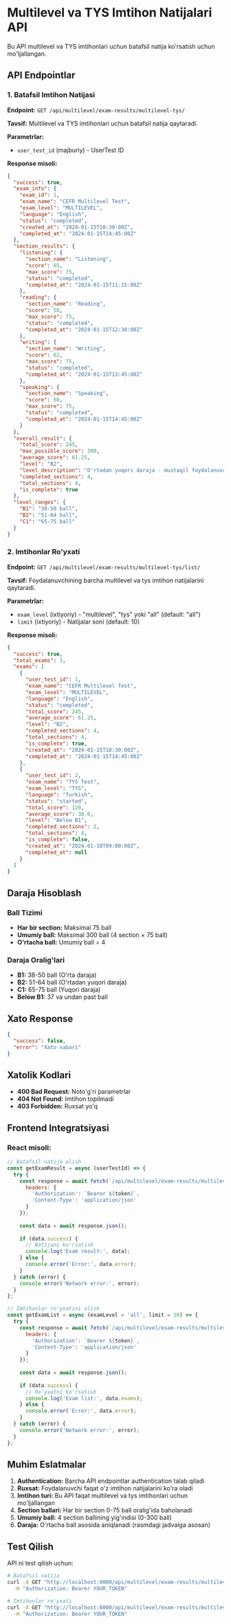 # Multilevel va TYS Imtihon Natijalari API

Bu API multilevel va TYS imtihonlari uchun batafsil natija ko'rsatish uchun mo'ljallangan.

## API Endpointlar

### 1. Batafsil Imtihon Natijasi

**Endpoint:** `GET /api/multilevel/exam-results/multilevel-tys/`

**Tavsif:** Multilevel va TYS imtihonlari uchun batafsil natija qaytaradi.

**Parametrlar:**
- `user_test_id` (majburiy) - UserTest ID

**Response misoli:**
```json
{
  "success": true,
  "exam_info": {
    "exam_id": 1,
    "exam_name": "CEFR Multilevel Test",
    "exam_level": "MULTILEVEL",
    "language": "English",
    "status": "completed",
    "created_at": "2024-01-15T10:30:00Z",
    "completed_at": "2024-01-15T14:45:00Z"
  },
  "section_results": {
    "listening": {
      "section_name": "Listening",
      "score": 65,
      "max_score": 75,
      "status": "completed",
      "completed_at": "2024-01-15T11:15:00Z"
    },
    "reading": {
      "section_name": "Reading",
      "score": 58,
      "max_score": 75,
      "status": "completed",
      "completed_at": "2024-01-15T12:30:00Z"
    },
    "writing": {
      "section_name": "Writing",
      "score": 62,
      "max_score": 75,
      "status": "completed",
      "completed_at": "2024-01-15T13:45:00Z"
    },
    "speaking": {
      "section_name": "Speaking",
      "score": 60,
      "max_score": 75,
      "status": "completed",
      "completed_at": "2024-01-15T14:45:00Z"
    }
  },
  "overall_result": {
    "total_score": 245,
    "max_possible_score": 300,
    "average_score": 61.25,
    "level": "B2",
    "level_description": "O'rtadan yuqori daraja - mustaqil foydalanuvchi",
    "completed_sections": 4,
    "total_sections": 4,
    "is_complete": true
  },
  "level_ranges": {
    "B1": "38-50 ball",
    "B2": "51-64 ball",
    "C1": "65-75 ball"
  }
}
```

### 2. Imtihonlar Ro'yxati

**Endpoint:** `GET /api/multilevel/exam-results/multilevel-tys/list/`

**Tavsif:** Foydalanuvchining barcha multilevel va tys imtihon natijalarini qaytaradi.

**Parametrlar:**
- `exam_level` (ixtiyoriy) - "multilevel", "tys" yoki "all" (default: "all")
- `limit` (ixtiyoriy) - Natijalar soni (default: 10)

**Response misoli:**
```json
{
  "success": true,
  "total_exams": 3,
  "exams": [
    {
      "user_test_id": 1,
      "exam_name": "CEFR Multilevel Test",
      "exam_level": "MULTILEVEL",
      "language": "English",
      "status": "completed",
      "total_score": 245,
      "average_score": 61.25,
      "level": "B2",
      "completed_sections": 4,
      "total_sections": 4,
      "is_complete": true,
      "created_at": "2024-01-15T10:30:00Z",
      "completed_at": "2024-01-15T14:45:00Z"
    },
    {
      "user_test_id": 2,
      "exam_name": "TYS Test",
      "exam_level": "TYS",
      "language": "Turkish",
      "status": "started",
      "total_score": 120,
      "average_score": 30.0,
      "level": "Below B1",
      "completed_sections": 2,
      "total_sections": 4,
      "is_complete": false,
      "created_at": "2024-01-10T09:00:00Z",
      "completed_at": null
    }
  ]
}
```

## Daraja Hisoblash

### Ball Tizimi
- **Har bir section:** Maksimal 75 ball
- **Umumiy ball:** Maksimal 300 ball (4 section × 75 ball)
- **O'rtacha ball:** Umumiy ball ÷ 4

### Daraja Oralig'lari
- **B1:** 38-50 ball (O'rta daraja)
- **B2:** 51-64 ball (O'rtadan yuqori daraja)
- **C1:** 65-75 ball (Yuqori daraja)
- **Below B1:** 37 va undan past ball

## Xato Response

```json
{
  "success": false,
  "error": "Xato xabari"
}
```

## Xatolik Kodlari

- **400 Bad Request:** Noto'g'ri parametrlar
- **404 Not Found:** Imtihon topilmadi
- **403 Forbidden:** Ruxsat yo'q

## Frontend Integratsiyasi

### React misoli:

```javascript
// Batafsil natija olish
const getExamResult = async (userTestId) => {
  try {
    const response = await fetch(`/api/multilevel/exam-results/multilevel-tys/?user_test_id=${userTestId}`, {
      headers: {
        'Authorization': `Bearer ${token}`,
        'Content-Type': 'application/json'
      }
    });
    
    const data = await response.json();
    
    if (data.success) {
      // Natijani ko'rsatish
      console.log('Exam result:', data);
    } else {
      console.error('Error:', data.error);
    }
  } catch (error) {
    console.error('Network error:', error);
  }
};

// Imtihonlar ro'yxatini olish
const getExamList = async (examLevel = 'all', limit = 10) => {
  try {
    const response = await fetch(`/api/multilevel/exam-results/multilevel-tys/list/?exam_level=${examLevel}&limit=${limit}`, {
      headers: {
        'Authorization': `Bearer ${token}`,
        'Content-Type': 'application/json'
      }
    });
    
    const data = await response.json();
    
    if (data.success) {
      // Ro'yxatni ko'rsatish
      console.log('Exam list:', data.exams);
    } else {
      console.error('Error:', data.error);
    }
  } catch (error) {
    console.error('Network error:', error);
  }
};
```

## Muhim Eslatmalar

1. **Authentication:** Barcha API endpointlar authentication talab qiladi
2. **Ruxsat:** Foydalanuvchi faqat o'z imtihon natijalarini ko'ra oladi
3. **Imtihon turi:** Bu API faqat multilevel va tys imtihonlari uchun mo'ljallangan
4. **Section ballari:** Har bir section 0-75 ball oralig'ida baholanadi
5. **Umumiy ball:** 4 section ballining yig'indisi (0-300 ball)
6. **Daraja:** O'rtacha ball asosida aniqlanadi (rasmdagi jadvalga asosan)

## Test Qilish

API ni test qilish uchun:

```bash
# Batafsil natija
curl -X GET "http://localhost:8000/api/multilevel/exam-results/multilevel-tys/?user_test_id=1" \
  -H "Authorization: Bearer YOUR_TOKEN"

# Imtihonlar ro'yxati
curl -X GET "http://localhost:8000/api/multilevel/exam-results/multilevel-tys/list/?exam_level=multilevel&limit=5" \
  -H "Authorization: Bearer YOUR_TOKEN"
```
